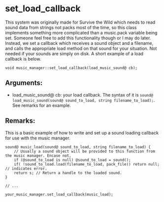 # set_load_callback
This system was originally made for Survive the Wild which needs to read sound data from strings not packs most of the time, so this class implements something more complicated than a music.pack variable being set. Someone feel free to add this functionality though or I may do later. Instead, we set a callback which receives a sound object and a filename, and calls the appropriate load method on that sound for your situation. Not needed if your sounds are simply on disk. A short example of a load callback is below.

`void music_manager::set_load_callback(load_music_sound@ cb);`

## Arguments:
* load_music_sound@ cb: your load callback. The syntax of it is `sound@ load_music_sound(sound@ sound_to_load, string filename_to_load);`. See remarks for an example.

## Remarks:
This is a basic example of how to write and set up a sound loading callback for use with the music manager.

```
sound@ music_load(sound@ sound_to_load, string filename_to_load) {
	// Usually a sound object will be provided to this function from the music manager. Encase not,
	if (@sound_to_load is null) @sound_to_load = sound();
	if( !sound_to_load.load(filename_to_load, pack_file)) return null; // indicates error.
	return s; // Return a handle to the loaded sound.
}

// ...

your_music_manager.set_load_callback(music_load);
```
